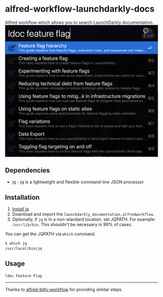 # alfred-workflow-launchdarkly-docs
Alfred workflow which allows you to search LaunchDarkly documentation.
![Screenshot](alfred-launchdarkly-docs.png)


## Dependencies
- jq - jq is a lightweight and flexible command-line JSON processor


## Installation

1. [Install jq](https://stedolan.github.io/jq/download/)
2. Download and import the `launchdarkly_documentation.alfredworkflow`.
4. Optionally, if `jq` is in a non-standard location, set JQPATH. For example: `/usr/lib/bin`. This shouldn't be necessary in 99% of cases.

You can get the JQPATH via `which` command.
```sh
$ which jq
/usr/local/bin/jq
```

## Usage

`ldoc Feature Flag`

---
Thanks to [alfred-bitly-workflow](https://github.com/GimmyHchs/alfred-workflow-bitly) for providing similar steps.
